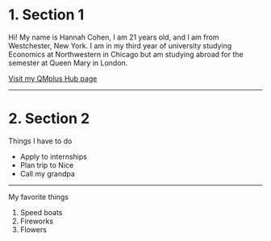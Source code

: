 <h1>1. Section 1 </h1>

<p> 
  
 Hi! My name is Hannah Cohen, I am 21 years old, and I am from Westchester, New York. I am in my third year of university studying Economics at Northwestern in Chicago but am studying abroad for the semester at Queen Mary in London.

<a href="https://hub.qmplus.qmul.ac.uk/view/view.php?profile=hannah-rivka-cohen&page=sml5202-hannah-s-page"> Visit my QMplus Hub page </a>

</p> 

<hr>

<h1> 2. Section 2 </h1>

<p> Things I have to do </p>
  <ul>
  <li> Apply to internships </li>
  <li> Plan trip to Nice </li>
  <li> Call my grandpa </li>
  </ul>

<hr>

<p> My favorite things </p>
  <ol>
  <li> Speed boats </li>
  <li> Fireworks </li>
  <li> Flowers </li>
  </ol>
